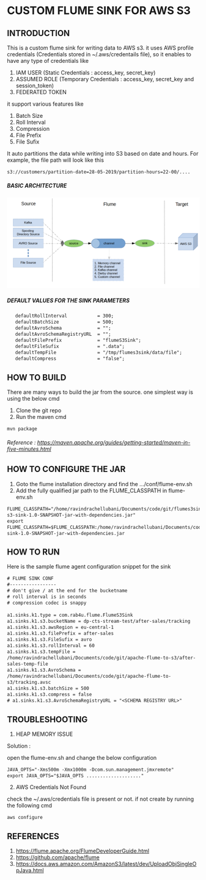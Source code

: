 # CUSTOM FLUME SINK FOR AWS S3

## INTRODUCTION
This is a custom flume sink for writing data to AWS s3. it uses AWS profile credentials (Credentials stored in 
~/.aws/credentails file), so it enables to have any type of credentials like 
1. IAM USER (Static Credentials : access_key, secret_key)
2. ASSUMED ROLE (Temporary Credentials : access_key, secret_key and session_token)
3. FEDERATED TOKEN   

it support various features like
1. Batch Size
2. Roll Interval
3. Compression
4. File Prefix
5. File Sufix

It auto partitions the data while writing into S3 based on date and hours. 
For example, the file path will look like this 
```
s3://customers/partition-date=28-05-2019/partition-hours=22-00/....
```

##### BASIC ARCHITECTURE

![picture](img/flumes3sink.png)

##### DEFAULT VALUES FOR THE SINK PARAMETERS
```
   defaultRollInterval           = 300;
   defaultBatchSize              = 500;
   defaultAvroSchema             = "";
   defaultAvroSchemaRegistryURL  = "";
   defaultFilePrefix             = "flumeS3Sink";
   defaultFileSufix              = ".data";
   defaultTempFile               = "/tmp/flumes3sink/data/file";
   defaultCompress               = "false";
```
## HOW TO BUILD 
There are many ways to build the jar from the source. one simplest way is using the below cmd

1. Clone the git repo
2. Run the maven cmd
```
mvn package 
```

###### Reference : <i>https://maven.apache.org/guides/getting-started/maven-in-five-minutes.html </i>

## HOW TO CONFIGURE THE JAR
1. Goto the flume installation directory and find the .../conf/flume-env.sh
2. Add the fully qualified jar path to the FLUME_CLASSPATH in flume-env.sh
```
FLUME_CLASSPATH="/home/ravindrachellubani/Documents/code/git/flumes3sink/target/flume-s3-sink-1.0-SNAPSHOT-jar-with-dependencies.jar"
export FLUME_CLASSPATH=$FLUME_CLASSPATH:/home/ravindrachellubani/Documents/code/git/printsink/target/print-sink-1.0-SNAPSHOT-jar-with-dependencies.jar
```
## HOW TO RUN 
Here is the sample flume agent configuration snippet for the sink

```
# FLUME SINK CONF
#-----------------
# don't give / at the end for the bucketname
# roll interval is in seconds
# compression codec is snappy

a1.sinks.k1.type = com.rab4u.flume.FlumeS3Sink
a1.sinks.k1.s3.bucketName = dp-cts-stream-test/after-sales/tracking
a1.sinks.k1.s3.awsRegion = eu-central-1
a1.sinks.k1.s3.filePrefix = after-sales
a1.sinks.k1.s3.FileSufix = avro
a1.sinks.k1.s3.rollInterval = 60
a1.sinks.k1.s3.tempFile = /home/ravindrachellubani/Documents/code/git/apache-flume-to-s3/after-sales-temp-file
a1.sinks.k1.s3.AvroSchema = /home/ravindrachellubani/Documents/code/git/apache-flume-to-s3/tracking.avsc
a1.sinks.k1.s3.batchSize = 500
a1.sinks.k1.s3.compress = false
# a1.sinks.k1.s3.AvroSchemaRegistryURL = "<SCHEMA REGISTRY URL>"
```
## TROUBLESHOOTING
1. HEAP MEMORY ISSUE

Solution :

open the flume-env.sh and change the below configuration
```
JAVA_OPTS="-Xms500m -Xmx1000m -Dcom.sun.management.jmxremote"
export JAVA_OPTS="$JAVA_OPTS ...................."
```
2. AWS Credentials Not Found

check the ~/.aws/credentials file is present or not. if not create by running the following cmd
```
aws configure
```
## REFERENCES
1. https://flume.apache.org/FlumeDeveloperGuide.html
2. https://github.com/apache/flume
3. https://docs.aws.amazon.com/AmazonS3/latest/dev/UploadObjSingleOpJava.html